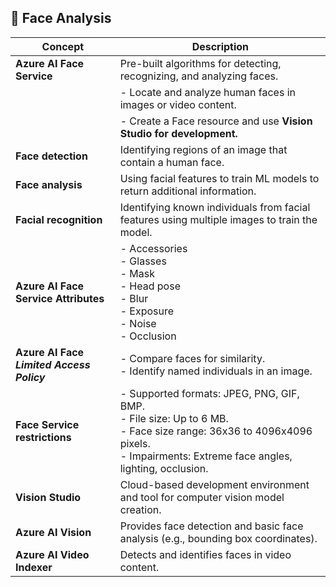 ## 👩 Face Analysis

| Concept                             | Description                                                                                              |
|-------------------------------------|----------------------------------------------------------------------------------------------------------|
| **Azure AI Face Service**           | Pre-built algorithms for detecting, recognizing, and analyzing faces.                                      |
|                                     | - Locate and analyze human faces in images or video content.                                               |
|                                     | - Create a Face resource and use **Vision Studio for development.**                                             |
| **Face detection**                  | Identifying regions of an image that contain a human face.                                                  |
| **Face analysis**                   | Using facial features to train ML models to return additional information.                                  |
| **Facial recognition**              | Identifying known individuals from facial features using multiple images to train the model.                |
| **Azure AI Face Service Attributes** | - Accessories<br>- Glasses<br>- Mask<br>- Head pose<br>- Blur<br>- Exposure<br>- Noise<br>- Occlusion      |
| **Azure AI Face <br>_Limited Access Policy_** | - Compare faces for similarity.<br>- Identify named individuals in an image.                               |
| **Face Service restrictions**       | - Supported formats: JPEG, PNG, GIF, BMP.<br>- File size: Up to 6 MB.<br>- Face size range: 36x36 to 4096x4096 pixels.<br>- Impairments: Extreme face angles, lighting, occlusion. |
| **Vision Studio**                   | Cloud-based development environment and tool for computer vision model creation.                           |
| **Azure AI Vision**                 | Provides face detection and basic face analysis (e.g., bounding box coordinates).                          |
| **Azure AI Video Indexer**          | Detects and identifies faces in video content.                                                             |
